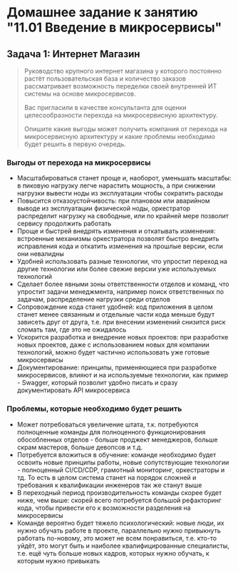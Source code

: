 # Домашнее задание к занятию "11.01 Введение в микросервисы"

## Задача 1: Интернет Магазин

> Руководство крупного интернет магазина у которого постоянно растёт пользовательская база и количество заказов рассматривает возможность переделки своей внутренней ИТ системы на основе микросервисов. 
> 
> Вас пригласили в качестве консультанта для оценки целесообразности перехода на микросервисную архитектуру. 
> 
> Опишите какие выгоды может получить компания от перехода на микросервисную архитектуру и какие проблемы необходимо будет решить в первую очередь.

### Выгоды от перехода на микросервисы

+ Масштабироваться станет проще и, наоборот, уменьшать масштабы: в пиковую нагрузку легче нарастить мощность, а при снижении нагрузки вывести ноды из эксплуатации чтобы сократить расходы
+ Повысится отказоустойчивость: при плановом или аварийном выводе из эксплуатации физической ноды, оркестратор распределит нагрузку на свободные, или по крайней мере позволит сервису продолжить работать
+ Проще и быстрей внедрять изменения и откатывать изменения: встроенные механизмы оркестратора позволят быстро внедрить исправления кода и откатить изменения на прошлые версии, если они невалидны
+ Удобней использовать разные технологии, что упростит переход на другие технологии или более свежие версии уже используемых технологий
+ Сделает более явными зоны ответственности отделов и команд, что упростит задачи менеджмента, например поиск ответственных по задачам, распределение нагрузки среди отделов
+ Сопровождение кода станет удобней: код приложения в целом станет менее связанным и отдельные части кода меньше будут зависеть друг от друга, т.е. при внесении изменений снизится риск сломать там, где это не ожидалось
+ Ускорится разработка и внедрение новых проектов: при разработке новых проектов, даже с использованием новых для компании технологий, можно будет частично использовать уже готовые микросервисы
+ Документирование: принципы, применяющиеся при разработке микросервисов, влияют и на используемые технологии, как пример - Swagger, который позволит удобно писать и сразу документировать API микросервиса

### Проблемы, которые необходимо будет решить

- Может потребоваться увеличение штата, т.к. потребуются полноценные команды для полноценного функционирования обособленных отделов - больше проджект менеджеров, больше скрам мастеров, больше девопсов и т.д.
- Потребуется вложиться в обучение: команде необходимо будет освоить новые принципы работы, новые сопутствующие технологии - полноценный CI/CD/CDP, грамотный мониторинг, оркестраторы и тд. То есть в целом система станет на порядок сложней и требования к квалификации инженеров так же станут выше
- В переходный период производительность команды скорее будет ниже, чем выше: скорей всего потребуется большой рефакторинг кода, чтобы привести его к возможности разделения на микросервисы
- Команде вероятно будет тяжело психологический: новые люди, их нужно обучать работе в проекте, параллельно нужно привыкнуть работать по-новому, это может не всем понравиться, т.е. кто-то уйдёт, это могут быть и наиболее квалифицированные специалисты, т.е. ещё чуть больше новых кадров, которых нужно обучать, к которым нужно привыкать
